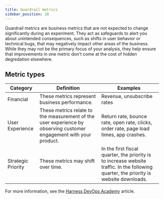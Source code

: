 ```yaml
---
title: Guardrail metrics
sidebar_position: 10
---
```


Guardrail metrics are business metrics that are not expected to change significantly during an experiment. They act as safeguards to alert you about unintended consequences, such as shifts in user behavior or technical bugs, that may negatively impact other areas of the business. While they may not be the primary focus of your analysis, they help ensure that improvements in one metric don't come at the cost of hidden degredation elsewhere.

## Metric types

| Category | Definition | Examples |
|---|---|---|
| Financial | These metrics represent business performance. | Revenue, unsubscribe rates |
| User Experience | These metrics relate to the measurement of the user experience by observing customer engagement with your product. | Return rate, bounce rate, open rate, clicks, order rate, page load times, app crashes. |
| Strategic Priority | These metrics may shift over time. | In the first fiscal quarter, the priority is to increase website traffic. In the following quarter, the priority is website downloads. |

For more information, see the [Harness DevOps Academy](https://www.harness.io/harness-devops-academy/guardrail-metrics) article.